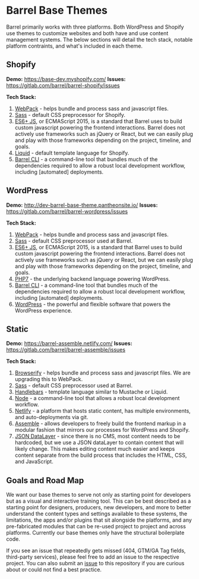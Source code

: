 # Barrel Base Themes

Barrel primarily works with three platforms. Both WordPress and Shopify use themes to customize websites and both have and use content management systems. The below sections will detail the tech stack, notable platform contraints, and what's included in each theme. 

## Shopify

**Demo:** https://base-dev.myshopify.com/
**Issues:** https://gitlab.com/barrel/barrel-shopify/issues

**Tech Stack:**

1. [WebPack](https://webpack.js.org/) - helps bundle and process sass and javascript files.
2. [Sass](https://www.shopify.com/partners/blog/a-beginners-guide-to-building-shopify-themes-with-sass-part-1-getting-started-with-sass/) - default CSS preprocessor for Shopify. 
3. [ES6+ JS](https://developer.mozilla.org/en-US/docs/Web/JavaScript), or ECMAScript 2015, is a standard that Barrel uses to build custom javascript powering the frontend interactions. Barrel does not actively use frameworks such as jQuery or React, but we can easily plug and play with those frameworks depending on the project, timeline, and goals.
4. [Liquid](https://help.shopify.com/themes/liquid/basics) - default template language for Shopify.
5. [Barrel CLI](https://github.com/barrel/barrel-cli) - a command-line tool that bundles much of the dependencies required to allow a robust local development workflow, including [automated] deployments.

## WordPress

**Demo:** http://dev-barrel-base-theme.pantheonsite.io/
**Issues:** https://gitlab.com/barrel/barrel-wordpress/issues

**Tech Stack:**

1. [WebPack](https://webpack.js.org/) - helps bundle and process sass and javascript files.
2. [Sass](https://sass-lang.com) - default CSS preprocessor used at Barrel. 
3. [ES6+ JS](https://developer.mozilla.org/en-US/docs/Web/JavaScript), or ECMAScript 2015, is a standard that Barrel uses to build custom javascript powering the frontend interactions. Barrel does not actively use frameworks such as jQuery or React, but we can easily plug and play with those frameworks depending on the project, timeline, and goals.
4. [PHP7](https://pantheon.io/blog/php-7-now-available-all-sites-pantheon) - the underlying backend language powering WordPress.
5. [Barrel CLI](https://github.com/barrel/barrel-cli) - a command-line tool that bundles much of the dependencies required to allow a robust local development workflow, including [automated] deployments.
6. [WordPress](https://wordpress.org/) - the powerful and flexible software that powers the WordPress experience.

## Static

**Demo:** https://barrel-assemble.netlify.com/
**Issues:** https://gitlab.com/barrel/barrel-assemble/issues

**Tech Stack:**

1. [Browserify](http://browserify.org/) - helps bundle and process sass and javascript files. We are upgrading this to WebPack.
2. [Sass](https://sass-lang.com) - default CSS preprocessor used at Barrel. 
3. [Handlebars](https://handlebarsjs.com/) - template language similar to Mustache or Liquid.
4. [Node](https://nodejs.org/en/) - a command-line tool that allows a robust local development workflow.
5. [Netlify](http://netlify.com/) - a platform that hosts static content, has multiple environments, and auto-deployments via git.
6. [Assemble](https://github.com/assemble/assemble) - allows developers to freely build the frontend markup in a modular fashion that mirrors our processes for WordPress and Shopify. 
7. [JSON DataLayer](https://www.json.org/) - since there is no CMS, most content needs to be hardcoded, but we use a JSON dataLayer to contain content that will likely change. This makes editing content much easier and keeps content separate from the build process that includes the HTML, CSS, and JavaScript. 

## Goals and Road Map

We want our base themes to serve not only as starting point for developers but as a visual and interactive training tool. This can be best described as a starting point for designers, producers, new developers, and more to better understand the content types and settings available to these systems, the limitations, the apps and/or plugins that sit alongside the platforms, and any pre-fabricated modules that can be re-used project to project and across platforms. Currently our base themes only have the structural boilerplate code.

If you see an issue that repeatedly gets missed (404, GTM/GA Tag fields, third-party services), please feel free to add an issue to the respective project. You can also submit an [issue](https://gitlab.com/barrel/barrel-dev-best-practices/issues) to this repository if you are curious about or could not find a best practice.
